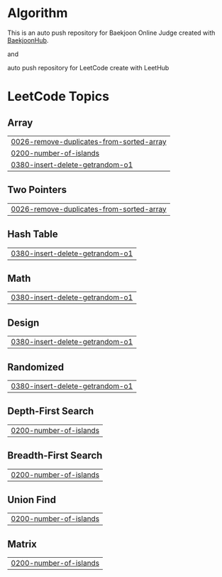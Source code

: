 # Algorithm
This is an auto push repository for Baekjoon Online Judge created with [BaekjoonHub](https://github.com/BaekjoonHub/BaekjoonHub).

and 

auto push repository for LeetCode create with LeetHub
<!---LeetCode Topics Start-->
# LeetCode Topics
## Array
|  |
| ------- |
| [0026-remove-duplicates-from-sorted-array](https://github.com/JSeHoone/Algorithm/tree/master/0026-remove-duplicates-from-sorted-array) |
| [0200-number-of-islands](https://github.com/JSeHoone/Algorithm/tree/master/0200-number-of-islands) |
| [0380-insert-delete-getrandom-o1](https://github.com/JSeHoone/Algorithm/tree/master/0380-insert-delete-getrandom-o1) |
## Two Pointers
|  |
| ------- |
| [0026-remove-duplicates-from-sorted-array](https://github.com/JSeHoone/Algorithm/tree/master/0026-remove-duplicates-from-sorted-array) |
## Hash Table
|  |
| ------- |
| [0380-insert-delete-getrandom-o1](https://github.com/JSeHoone/Algorithm/tree/master/0380-insert-delete-getrandom-o1) |
## Math
|  |
| ------- |
| [0380-insert-delete-getrandom-o1](https://github.com/JSeHoone/Algorithm/tree/master/0380-insert-delete-getrandom-o1) |
## Design
|  |
| ------- |
| [0380-insert-delete-getrandom-o1](https://github.com/JSeHoone/Algorithm/tree/master/0380-insert-delete-getrandom-o1) |
## Randomized
|  |
| ------- |
| [0380-insert-delete-getrandom-o1](https://github.com/JSeHoone/Algorithm/tree/master/0380-insert-delete-getrandom-o1) |
## Depth-First Search
|  |
| ------- |
| [0200-number-of-islands](https://github.com/JSeHoone/Algorithm/tree/master/0200-number-of-islands) |
## Breadth-First Search
|  |
| ------- |
| [0200-number-of-islands](https://github.com/JSeHoone/Algorithm/tree/master/0200-number-of-islands) |
## Union Find
|  |
| ------- |
| [0200-number-of-islands](https://github.com/JSeHoone/Algorithm/tree/master/0200-number-of-islands) |
## Matrix
|  |
| ------- |
| [0200-number-of-islands](https://github.com/JSeHoone/Algorithm/tree/master/0200-number-of-islands) |
<!---LeetCode Topics End-->